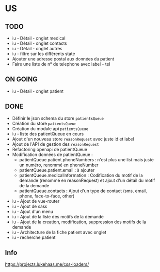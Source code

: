 # US

## TODO

* iu - Détail - onglet medical
* iu - Détail - onglet contacts
* iu - Détail - onglet autres
* iu - filtre sur les différents state
* Ajouter une adresse postal aux données du patient
* Faire une liste de n° de telephone avec label - tel

## ON GOING

* iu - Détail - onglet patient

## DONE

* Définir le json schema du store `patientsQueue`
* Création du store `patientsQueue`
* Création du module api `patientsQueue`
* iu - liste des patientQueue en cours
* Ajout d'un nouveau store `reasonRequest` avec juste id et label
* Ajout de l'API de gestion des `reasonRequest`
* Refactoring openapi de patientQueue
* Modification données de patientQueue :
  * patientQueue.patient.phoneNumbers : n'est plus une list mais juste un numéro, renommé en phoneNumber
  * patientQueue.patient.email : à ajouter
  * patientQueue.medicalInformation : Codification du motif de la demande (renommé en reasonRequest) et ajout d'un détail du motif de la demande
  * patientQueue.contacts : Ajout d'un type de contact (sms, email, phone, face-to-face, other)
* iu - Ajout de vue-router
* iu - Ajout de sass
* iu - Ajout d'un menu
* iu - Ajout de la liste des motifs de la demande
* iu - Ajout de la creation, modification, suppression des motifs de la demande
* iu - Architecture de la fiche patient avec onglet
* iu - recherche patient

## Info

<https://projects.lukehaas.me/css-loaders/>
